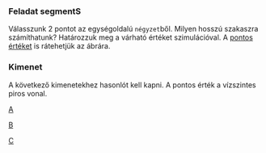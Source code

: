 ### Feladat segmentS
Válasszunk 2 pontot az egységoldalú `négyzet`ből. Milyen hosszú szakaszra számíthatunk? 
Határozzuk meg a várható értéket szimulációval.
A [pontos értéket](https://math.stackexchange.com/questions/1294800/average-distance-between-two-randomly-chosen-points-in-unit-square-without-calc) is 
rátehetjük az ábrára.

### Kimenet
A következő kimenetekhez hasonlót kell kapni. A pontos érték a vízszintes piros vonal.

[A](abra2.png)

[B](abra3.png)

[C](abra4.png)


